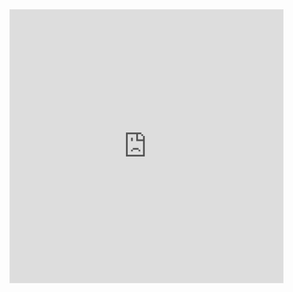 <head>
    <style>
        body {
           // background: -webkit-linear-gradient(-15, white, cyan);
           // background: linear-gradient(335deg,white,rgb(151, 248, 255));
        }
        p.text {
            font-weight: 900;
            font-size: 30px;
        }
    </style>
</head>
<body>
  <iframe src="https://giphy.com/embed/EIiJp9cQ3GeEU" width="480" height="480" frameBorder="0" class="giphy-embed" allowFullScreen></iframe><p><a href="https://giphy.com/gifs/please-construction-patient-EIiJp9cQ3GeEU"></a></p>
   <p class="text>Hi there! This page is currently under construction, keep checking back for updates!</p>
</body>


